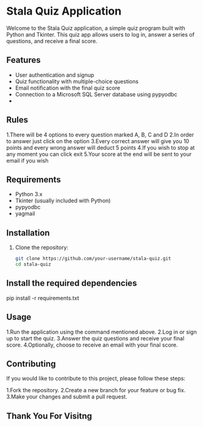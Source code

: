 # Stala Quiz Application

Welcome to the Stala Quiz application, a simple quiz program built with Python and Tkinter. This quiz app allows users to log in, answer a series of questions, and receive a final score.

## Features

- User authentication and signup
- Quiz functionality with multiple-choice questions
- Email notification with the final quiz score
- Connection to a Microsoft SQL Server database using pypyodbc
- 
## Rules

1.There will be 4 options to every question marked A, B, C and D
2.In order to answer just click on the option 
3.Every correct answer will give you 10 points and every wrong answer will deduct 5 points
4.If you wish to stop at any moment you can click exit 
5.Your score at the end will be sent to your email if you wish

## Requirements

- Python 3.x
- Tkinter (usually included with Python)
- pypyodbc
- yagmail

## Installation

1. Clone the repository:

   ```bash
   git clone https://github.com/your-username/stala-quiz.git
   cd stala-quiz

## Install the required dependencies

pip install -r requirements.txt

## Usage

1.Run the application using the command mentioned above.
2.Log in or sign up to start the quiz.
3.Answer the quiz questions and receive your final score.
4.Optionally, choose to receive an email with your final score.

## Contributing

If you would like to contribute to this project, please follow these steps:

1.Fork the repository.
2.Create a new branch for your feature or bug fix.
3.Make your changes and submit a pull request.

## Thank You For Visitng
